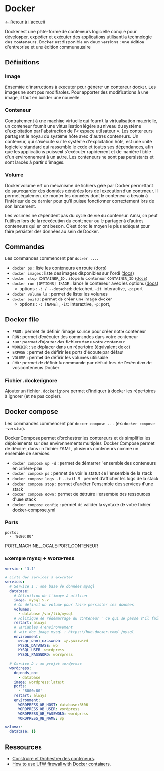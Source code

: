# Docker

[← Retour à l'accueil](/README.md)

Docker est une plate-forme de conteneurs logicielle conçue pour développer, expédier et exécuter des applications utilisant la technologie des conteneurs. Docker est disponible en deux versions : une édition d'entreprise et une édition communautaire

## Définitions

### Image

Ensemble d'instructions à éxecuter pour générer un conteneur docker. Les images ne sont pas modifiables. Pour apporter des modifications à une image, il faut en builder une nouvelle.

### Conteneur

Contrairement à une machine virtuelle qui fournit la virtualisation matérielle, un conteneur fournit une virtualisation légère au niveau du système d'exploitation par l'abstraction de l'« espace utilisateur ». Les conteneurs partagent le noyau du système hôte avec d'autres conteneurs. Un conteneur, qui s'exécute sur le système d'exploitation hôte, est une unité logicielle standard qui rassemble le code et toutes ses dépendances, afin que les applications puissent s'exécuter rapidement et de manière fiable d'un environnement à un autre. Les conteneurs ne sont pas persistants et sont lancés à partir d'images.

### Volume

Docker volume est un mécanisme de fichiers géré par Docker permettant de sauvegarder des données générées lors de l’exécution d’un conteneur. Il permet également de monter les données dont le conteneur a besoin à l’intérieur de ce dernier pour qu’il puisse fonctionner correctement lors de son lancement.

Les volumes ne dépendent pas du cycle de vie du conteneur. Ainsi, on peut l’utiliser lors de la réexécution du conteneur ou le partager à d’autres conteneurs qui en ont besoin. C’est donc le moyen le plus adéquat pour faire persister des données au sein de Docker.

## Commandes

Les commandes commencent par `docker ...`.

* `docker ps` : liste les conteneurs en route ([docs](https://docs.docker.com/engine/reference/commandline/ps/))
* `docker images` : liste des images disponibles sur l'ordi ([docs](https://docs.docker.com/engine/reference/commandline/images/))
* `docker stop CONTAINER_ID` : stope le conteneur `CONTAINER_ID` ([docs](https://docs.docker.com/engine/reference/commandline/stop/))
* `docker run [OPTIONS] IMAGE` : lance le conteneur avec les options ([docs](https://docs.docker.com/engine/reference/commandline/run/))
  * options : `-d / --detached`: detached, `-it`: interactive, `-p`: port, 
* `docker volume ls` : permet de lister les volumes
* `docker build` : permet de créer une image docker
  * options : `-t [NAME]` , `-it`: interactive, `-p`: port,  

## Docker file

* `FROM` : permet de définir l'image source pour créer notre conteneur
* `RUN` : permet d’exécuter des commandes dans votre conteneur
* `ADD` : permet d'ajouter des fichiers dans votre conteneur
* `WORKDIR` : se déplacer dans un répertoire (équivalent de `cd`)
* `EXPOSE` : permet de définir les ports d'écoute par défaut
* `VOLUME` : permet de définir les volumes utilisable
* `CMD` : permet de définir la commande par défaut lors de l’exécution de vos conteneurs Docker

### Fichier .dockerignore

Ajouter un fichier `.dockerignore` permet d'indiquer à docker les répertoires à ignorer (et ne pas copier).

## Docker compose

Les commandes commencent par `docker compose ...` (ex: `docker compose -version`).

Docker Compose permet d'orchestrer les conteneurs et de simplifier les déploiements sur des environnements multiples. Docker Compose permet de décrire, dans un fichier YAML, plusieurs conteneurs comme un ensemble de services.

* `docker compose up -d` : permet de démarrer l'ensemble des conteneurs en arrière-plan
* `docker compose ps` : permet de voir le statut de l'ensemble de la stack
* `docker compose logs -f --tail 5` : permet d'afficher les logs de la stack
* `docker compose stop` : permet d'arrêter l'ensemble des services d'une stack
* `docker compose down` : permet de détruire l'ensemble des ressources d'une stack
* `docker compose config` : permet de valider la syntaxe de votre fichier docker-compose.yml

### Ports

```config
ports:
  - '8080:80'
```

PORT_MACHINE_LOCALE:PORT_CONTENEUR

### Exemple mysql + WordPress

```yml
version: '3.1'

# Liste des services à executer
services:
  # Service 1 : une base de données mysql
  database:
    # Définition de l'image à utiliser
    image: mysql:5.7
    # On définit un volume pour faire persister les données
    volumes:
      - database:/var/lib/mysql
    # Politique de rédémarrage du conteneur : ce qui se passe s'il fail
    restart: always
    # Variables d'environnement
    # voir doc image mysql : https://hub.docker.com/_/mysql
    environment:
      MYSQL_ROOT_PASSWORD: wp-password
      MYSQL_DATABASE: wp
      MYSQL_USER: wordpress
      MYSQL_PASSWORD: wordpress
  
  # Service 2 : un projet wordpress
  wordpress:
    depends_on:
      - database
    image: wordpress:latest
    ports:
      - "8000:80"
    restart: always
    environment:
      WORDPRESS_DB_HOST: database:3306
      WORDPRESS_DB_USER: wordpress
      WORDPRESS_DB_PASSWORD: wordpress
      WORDPRESS_DB_NAME: wp

volumes:
  database: {}
```

## Ressources

* [Construire et Orchestrer des conteneurs](https://blog.stephane-robert.info/docs/conteneurs/introduction/).
* [How to use UFW firewall with Docker containers](https://blog.jarrousse.org/2023/03/18/how-to-use-ufw-firewall-with-docker-containers/).
